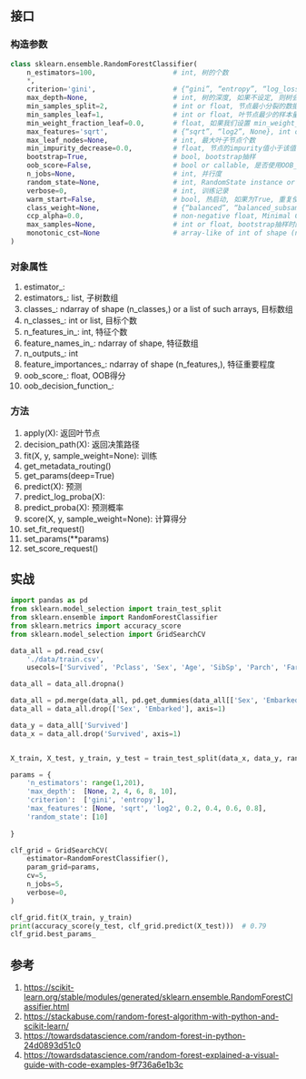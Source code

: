 



## 接口

### 构造参数

```python
class sklearn.ensemble.RandomForestClassifier(
    n_estimators=100,                   # int, 树的个数
    *,
    criterion='gini',                   # {“gini”, “entropy”, “log_loss”}, 分裂点选择指标
    max_depth=None,                     # int, 树的深度, 如果不设定, 则树会无限延伸直至纯净或达到min_samples_split的值
    min_samples_split=2,                # int or float, 节点最小分裂的数据量, 如果为float, 该值为该节点的样本量*该值
    min_samples_leaf=1,                 # int or float, 叶节点最少的样本量
    min_weight_fraction_leaf=0.0,       # float, 如果我们设置 min_weight_fraction_leaf 为0.1，这意味着每个叶节点在所有输入样本中的权重总和至少要达到10%
    max_features='sqrt',                # {“sqrt”, “log2”, None}, int or float, 每次分裂选择的特征数, 除了int外, 其他都是和数据总特征相关
    max_leaf_nodes=None,                # int, 最大叶子节点个数
    min_impurity_decrease=0.0,          # float, 节点的impurity值小于该值时, 将不再分裂
    bootstrap=True,                     # bool, bootstrap抽样
    oob_score=False,                    # bool or callable, 是否使用OOB_Score, 默认使用accuracy_score
    n_jobs=None,                        # int, 并行度
    random_state=None,                  # int, RandomState instance or None, 随机种子
    verbose=0,                          # int, 训练记录
    warm_start=False,                   # bool, 热启动, 如果为True, 重复使用配置, 降低训练时间
    class_weight=None,                  # {“balanced”, “balanced_subsample”}, dict or list of dicts, 样本的权重
    ccp_alpha=0.0,                      # non-negative float, Minimal Cost-Complexity Pruning
    max_samples=None,                   # int or float, bootstrap抽样时的样本数量, 默认和整体相同
    monotonic_cst=None                  # array-like of int of shape (n_features), 
)
```


### 对象属性
1. estimator_:
2. estimators_: list, 子树数组
3. classes_: ndarray of shape (n_classes,) or a list of such arrays, 目标数组
4. n_classes_: int or list, 目标个数
5. n_features_in_: int, 特征个数
6. feature_names_in_: ndarray of shape, 特征数组
7. n_outputs_: int
8. feature_importances_: ndarray of shape (n_features,), 特征重要程度
9. oob_score_: float, OOB得分
10. oob_decision_function_: 


### 方法
1. apply(X): 返回叶节点
2. decision_path(X): 返回决策路径
3. fit(X, y, sample_weight=None): 训练
4. get_metadata_routing()
5. get_params(deep=True)
6. predict(X): 预测
7. predict_log_proba(X): 
8. predict_proba(X): 预测概率
9. score(X, y, sample_weight=None): 计算得分
10. set_fit_request()
11. set_params(**params)
12. set_score_request()



## 实战




```python
import pandas as pd
from sklearn.model_selection import train_test_split
from sklearn.ensemble import RandomForestClassifier
from sklearn.metrics import accuracy_score
from sklearn.model_selection import GridSearchCV

data_all = pd.read_csv(
    './data/train.csv', 
    usecols=['Survived', 'Pclass', 'Sex', 'Age', 'SibSp', 'Parch', 'Fare',  'Embarked'])

data_all = data_all.dropna()

data_all = pd.merge(data_all, pd.get_dummies(data_all[['Sex', 'Embarked']]), how="inner", left_index=True, right_index=True)
data_all = data_all.drop(['Sex', 'Embarked'], axis=1)

data_y = data_all['Survived']
data_x = data_all.drop('Survived', axis=1)


X_train, X_test, y_train, y_test = train_test_split(data_x, data_y, random_state = 100)

params = {
    'n_estimators': range(1,201),
    'max_depth':  [None, 2, 4, 6, 8, 10],
    'criterion':  ['gini', 'entropy'],
    'max_features': [None, 'sqrt', 'log2', 0.2, 0.4, 0.6, 0.8],
    'random_state': [10]
    
}

clf_grid = GridSearchCV(
    estimator=RandomForestClassifier(),
    param_grid=params,
    cv=5,
    n_jobs=5,
    verbose=0,
)

clf_grid.fit(X_train, y_train)
print(accuracy_score(y_test, clf_grid.predict(X_test)))  # 0.79
clf_grid.best_params_ 

```










## 参考
1. https://scikit-learn.org/stable/modules/generated/sklearn.ensemble.RandomForestClassifier.html
2. https://stackabuse.com/random-forest-algorithm-with-python-and-scikit-learn/
3. https://towardsdatascience.com/random-forest-in-python-24d0893d51c0
4. https://towardsdatascience.com/random-forest-explained-a-visual-guide-with-code-examples-9f736a6e1b3c













